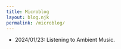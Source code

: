 ```yaml
---
title: Microblog
layout: blog.njk
permalink: /microblog/
---
```

- 2024/01/23: Listening to Ambient Music.
